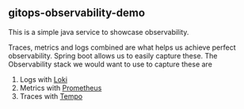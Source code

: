 ## gitops-observability-demo


This is a simple java service to showcase observability.

Traces, metrics and logs combined are what helps us achieve perfect observability. Spring boot allows us to easily capture these. The Observability stack we would want to use to capture these are

1. Logs with [Loki](https://grafana.com/oss/loki/)
2. Metrics with [Prometheus](https://prometheus.io/)
3. Traces with [Tempo](https://grafana.com/oss/tempo/)